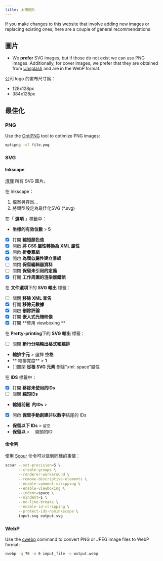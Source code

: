 ```yaml
---
title: 上傳圖片
---
```


If you make changes to this website that involve adding new images or replacing existing ones, here are a couple of general recommendations:

## 圖片

- We **prefer** SVG images, but if those do not exist we can use PNG images. Additionally, for cover images, we prefer that they are obtained from [Unsplash](https://unsplash.com) and are in the WebP format.

公司 logo 的畫布尺寸爲：

- 128x128px
- 384x128px

## 最佳化

### PNG

Use the [OptiPNG](https://sourceforge.net/projects/optipng) tool to optimize PNG images:

```bash
optipng -o7 file.png
```

### SVG

#### Inkscape

[清理](https://github.com/scour-project/scour) 所有 SVG 圖片。

在 Inkscape：

1. 檔案另存爲...
2. 將類型設定為最佳化SVG (*.svg)

在「 **選項** 」標籤中：

- **坐標的有效位數** > **5**
- [x] 打開 **縮短顏色值**
- [x] 開啟 **將 CSS 屬性轉換為 XML 屬性**
- [x] 開啟 **折疊羣組**
- [x] 開啟 **為類似屬性建立羣組**
- [ ] 關閉 **保留編輯器資料**
- [ ] 關閉 **保留未引用的定義**
- [x] 打開 **工作周圍的渲染器錯誤**

在 **文件選項**下的 **SVG 輸出** 標籤：

- [ ] 關閉 **移除 XML 宣告**
- [x] 打開 **移除元數據**
- [x] 開啟 **刪除評論**
- [x] 打開 **嵌入式光柵映像**
- [x] 打開 **啓用 viewboxing **

在 **Pretty-printing**下的 **SVG 輸出** 標籤：

- [ ] 關閉 **斷行分隔輸出格式和縮排**
- **縮排字元** > 選擇 **空格**
- ** 縮排寛度** > **1**
- [ ]關閉 **從根 SVG 元素** 刪除"xml: space"屬性

在 **IDS** 標籤中：

- [x] 打開 **移除未使用的IDs**
- [ ] 關閉 **縮短IDs**
- **縮短前綴` `的IDs** >
- [x] 開啟 **保留手動創建非以數字**結尾的 IDs
- **保留以下 IDs** > `留空`
- **保留以** > `  `開頭的ID</code>

#### 命令列

使用 [Scour](https://github.com/scour-project/scour) 命令可以做到同樣的事情：

```bash
scour --set-precision=5 \
      --create-groups \
      --renderer-workaround \
      --remove-descriptive-elements \
      --enable-comment-stripping \
      --enable-viewboxing \
      --indent=space \
      --nindent=1 \
      --no-line-breaks \
      --enable-id-stripping \
      --protect-ids-noninkscape \
      input.svg output.svg
```

### WebP

Use the [cwebp](https://developers.google.com/speed/webp/docs/using) command to convert PNG or JPEG image files to WebP format:

```bash
cwebp -q 70 -m 6 input_file -o output.webp
```
